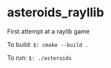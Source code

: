 # asteroids_rayllib

First attempt at a raylib game

To build: 
```$: cmake --build .```

To run:
```$: ./asteroids```
